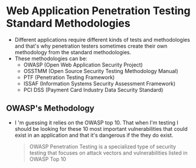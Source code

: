 # Web Application Penetration Testing Standard Methodologies  

* Different applications require different kinds of tests and methodologies and that's why penetration testers sometimes create their own methodology from the standard methodologies.  
* These methodologies can be:  
  * OWASP (Open Web Application Security Project)
  * OSSTMM (Open Source Security Testing Methodology Manual)
  * PTF (Penetration Testing Framework)
  * ISSAF (Information Systems Security Assessment Framework)
  * PCI DSS (Payment Card Industry Data Security Standard)

## OWASP's Methodology  

* I 'm guessing it relies on the OWASP top 10. That when I'm testing I should be looking for these 10 most important vulnerabilities that could exist in an application and that it's dangerous if the they do exist.  

  <blockquote>
  OWASP Penetration Testing is a specialized type of security testing that focuses on attack vectors and vulnerabilities listed in OWASP Top 10
  </blockquote>